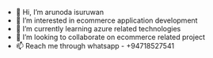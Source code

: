 - 👋 Hi, I’m arunoda isuruwan
- 👀 I’m interested in ecommerce application development
- 🌱 I’m currently learning azure related technologies
- 💞️ I’m looking to collaborate on ecommerce related project
- 📫 Reach me through whatsapp - +94718527541

<!---
wwarunoda/wwarunoda is a ✨ special ✨ repository because its `README.md` (this file) appears on your GitHub profile.
You can click the Preview link to take a look at your changes.
--->
